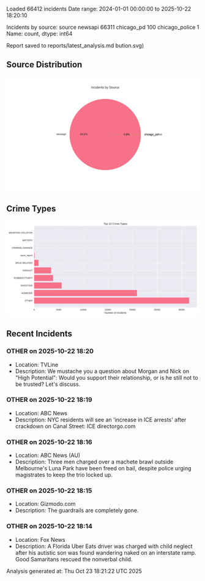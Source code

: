 
Loaded 66412 incidents
Date range: 2024-01-01 00:00:00 to 2025-10-22 18:20:10

Incidents by source:
source
newsapi           66311
chicago_pd          100
chicago_police        1
Name: count, dtype: int64

Report saved to reports/latest_analysis.md
bution.svg)

## Source Distribution
![Source Distribution](images/source_distribution.svg)

## Crime Types
![Crime Types](images/crime_types.svg)

## Recent Incidents

### OTHER on 2025-10-22 18:20
- Location: TVLine
- Description: We mustache you a question about Morgan and Nick on "High Potential": Would you support their relationship, or is he still not to be trusted? Let's discuss.


### OTHER on 2025-10-22 18:19
- Location: ABC News
- Description: NYC residents will see an 'increase in ICE arrests' after crackdown on Canal Street: ICE directorgo.com


### OTHER on 2025-10-22 18:16
- Location: ABC News (AU)
- Description: Three men charged over a machete brawl outside Melbourne's Luna Park have been freed on bail, despite police urging magistrates to keep the trio locked up.


### OTHER on 2025-10-22 18:15
- Location: Gizmodo.com
- Description: The guardrails are completely gone.


### OTHER on 2025-10-22 18:14
- Location: Fox News
- Description: A Florida Uber Eats driver was charged with child neglect after his autistic son was found wandering naked on an interstate ramp. Good Samaritans rescued the nonverbal child.

Analysis generated at: Thu Oct 23 18:21:22 UTC 2025
